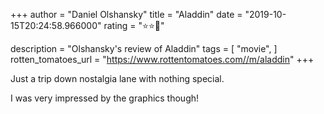 +++
author = "Daniel Olshansky"
title = "Aladdin"
date = "2019-10-15T20:24:58.966000"
rating = "⭐⭐🌟"

description = "Olshansky's review of Aladdin"
tags = [
    "movie",
]
rotten_tomatoes_url = "https://www.rottentomatoes.com//m/aladdin"
+++

Just a trip down nostalgia lane with nothing special.

I was very impressed by the graphics though!
